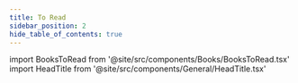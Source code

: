 ```yaml
---
title: To Read
sidebar_position: 2
hide_table_of_contents: true
---
```


import BooksToRead from '@site/src/components/Books/BooksToRead.tsx'
import HeadTitle from '@site/src/components/General/HeadTitle.tsx'

<HeadTitle title="Books To Read | Medoix" />

<BooksToRead />